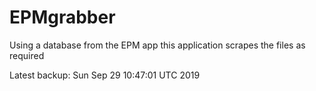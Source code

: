 # EPMgrabber
Using a database from the EPM app this application scrapes the files as required


Latest backup: Sun Sep 29 10:47:01 UTC 2019
